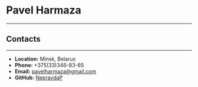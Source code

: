 # Pavel Harmaza

---

## Contacts

---

- **Location:** Minsk, Belarus
- **Phone:** +375(33)346-83-65
- **Email:** pavelharmaza@gmail.com
- **GitHub:** [NepravdaP](https://github.com/NepravdaP)
